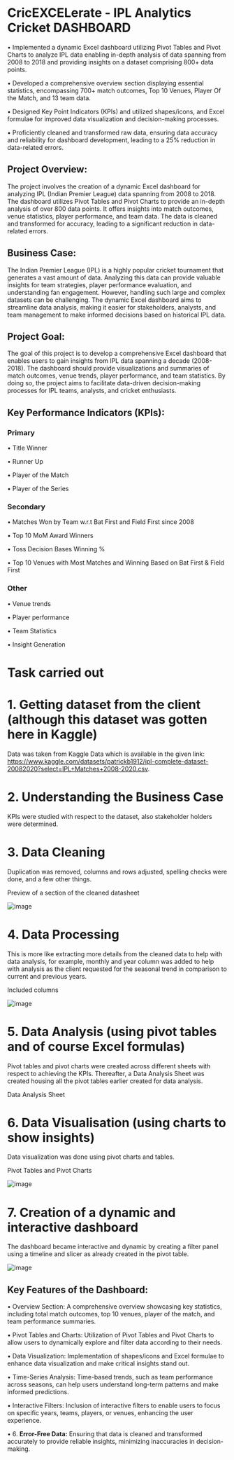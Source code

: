 # CricEXCELerate - IPL Analytics Cricket DASHBOARD

•	Implemented a dynamic Excel dashboard utilizing Pivot Tables and Pivot Charts to analyze IPL data enabling in-depth analysis of data spanning from 2008 to 2018 and providing insights on a dataset comprising 800+ data points.

•	Developed a comprehensive overview section displaying essential statistics, encompassing 700+ match outcomes, Top 10 Venues, Player Of the Match, and 13 team data.

•	Designed Key Point Indicators (KPIs) and utilized shapes/icons, and Excel formulae for improved data visualization and decision-making processes.

•	Proficiently cleaned and transformed raw data, ensuring data accuracy and reliability for dashboard development, leading to a 25% reduction in data-related errors.

## Project Overview:
The project involves the creation of a dynamic Excel dashboard for analyzing IPL (Indian Premier League) data spanning from 2008 to 2018. The dashboard utilizes Pivot Tables and Pivot Charts to provide an in-depth analysis of over 800 data points. It offers insights into match outcomes, venue statistics, player performance, and team data. The data is cleaned and transformed for accuracy, leading to a significant reduction in data-related errors.

## Business Case:
The Indian Premier League (IPL) is a highly popular cricket tournament that generates a vast amount of data. Analyzing this data can provide valuable insights for team strategies, player performance evaluation, and understanding fan engagement. However, handling such large and complex datasets can be challenging. The dynamic Excel dashboard aims to streamline data analysis, making it easier for stakeholders, analysts, and team management to make informed decisions based on historical IPL data.

## Project Goal:
The goal of this project is to develop a comprehensive Excel dashboard that enables users to gain insights from IPL data spanning a decade (2008-2018). The dashboard should provide visualizations and summaries of match outcomes, venue trends, player performance, and team statistics. By doing so, the project aims to facilitate data-driven decision-making processes for IPL teams, analysts, and cricket enthusiasts.

##  Key Performance Indicators (KPIs):

### Primary 

• Title Winner

• Runner Up 

• Player of the Match

• Player of the Series

### Secondary 

• Matches Won by Team w.r.t Bat First and Field First since 2008

• Top 10 MoM Award Winners

• Toss Decision Bases Winning %

• Top 10 Venues with Most Matches and Winning Based on Bat First & Field First 

### Other

• Venue trends

• Player performance

• Team Statistics

• Insight Generation

# Task carried out

# 1. Getting dataset from the client (although this dataset was gotten here in Kaggle)
Data was taken from Kaggle Data which is available in the given link: https://www.kaggle.com/datasets/patrickb1912/ipl-complete-dataset-20082020?select=IPL+Matches+2008-2020.csv.

# 2. Understanding the Business Case
KPIs were studied with respect to the dataset, also stakeholder holders were determined.

# 3. Data Cleaning
Duplication was removed, columns and rows adjusted, spelling checks were done, and a few other things.

Preview of a section of the cleaned datasheet

![image](https://github.com/Rishu1018/CricEXCELerate-IPL-Dashboard/assets/83905981/566adb30-eb3c-4c0e-9790-2ac18c2ca8c5)

# 4. Data Processing
This is more like extracting more details from the cleaned data to help with data analysis, for example, monthly and year column was added to help with analysis as the client requested for the seasonal trend in comparison to current and previous years.

Included columns

![image](https://github.com/Rishu1018/CricEXCELerate-IPL-Dashboard/assets/83905981/31a544a0-e768-41f4-b04f-a923aae8c820)

# 5. Data Analysis (using pivot tables and of course Excel formulas)
Pivot tables and pivot charts were created across different sheets with respect to achieving the KPIs. Thereafter, a Data Analysis Sheet was created housing all the pivot tables earlier created for data analysis.

Data Analysis Sheet


# 6. Data Visualisation (using charts to show insights)
Data visualization was done using pivot charts and tables.

Pivot Tables and Pivot Charts

![image](https://github.com/Rishu1018/CricEXCELerate-IPL-Dashboard/assets/83905981/5ce8b5c4-c344-49a2-b606-fbadc85b98e2)

# 7. Creation of a dynamic and interactive dashboard
The dashboard became interactive and dynamic by creating a filter panel using a timeline and slicer as already created in the pivot table.

![image](https://github.com/Rishu1018/CricEXCELerate-IPL-Dashboard/assets/83905981/60c72106-c4cd-42b8-ba72-0a697b648a3d)


## Key Features of the Dashboard:

• Overview Section: A comprehensive overview showcasing key statistics, including total match outcomes, top 10 venues, player of the match, and team performance summaries.

• Pivot Tables and Charts: Utilization of Pivot Tables and Pivot Charts to allow users to dynamically explore and filter data according to their needs.

• Data Visualization: Implementation of shapes/icons and Excel formulae to enhance data visualization and make critical insights stand out.

• Time-Series Analysis: Time-based trends, such as team performance across seasons, can help users understand long-term patterns and make informed predictions.

• Interactive Filters: Inclusion of interactive filters to enable users to focus on specific years, teams, players, or venues, enhancing the user experience.

• 6. **Error-Free Data:** Ensuring that data is cleaned and transformed accurately to provide reliable insights, minimizing inaccuracies in decision-making.
